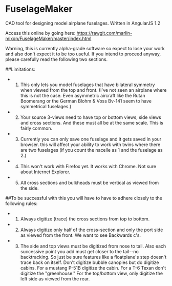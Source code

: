 # FuselageMaker
CAD tool for designing model airplane fuselages. Written in AngularJS 1.2

Access this online by going here: https://rawgit.com/marlin-mixon/FuselageMaker/master/index.html

Warning, this is currently alpha-grade software so expect to lose your work and also don't expect it to be too useful.  If you intend to proceed anyway, please carefully read the following two sections.

##Limitations:
- 1. This only lets you model fuselages that have bilateral symmetry when viewed from the top and front.  (I've not seen an airplane where this is not the case. Even asymmetric aircraft like the Rutan Boomerang or the German Blohm & Voss Bv-141 seem to have symmetrical fuselages.)
- 2. Your source 3-views need to have top or bottom views, side views and cross sections. And these must all be at the same scale.  This is fairly common.  
- 3. Currently you can only save one fuselage and it gets saved in your browser. this will affect your ability to work with twins where there are two fuselages (if you count the nacelle as 1 and the fuselage as 2.)
- 4. This won't work with Firefox yet. It works with Chrome. Not sure about Internet Explorer.
- 5. All cross sections and bulkheads must be vertical as viewed from the side.

##To be successful with this you will have to have to adhere closely to the following rules:
- 1. Always digitize (trace) the cross sections from top to bottom.
- 2. Always digitize only half of the cross-section and only the port side as viewed from the front.  We want to see Backwards c's.
- 3. The side and top views must be digitized from nose to tail.  Also each successive point you add must get closer to the tail--no backtracking.  So just be sure features like a floatplane's step doesn't trace back on itself.  Don't digitize bubble canopies but do digitize cabins.  For a mustang P-51B digitize the cabin.  For a T-6 Texan don't digitize the "greenhouse." For the top/bottom view, only digitize the left side as viewed from the rear.
